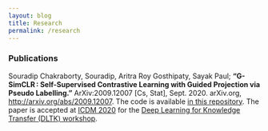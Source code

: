 ```yaml
---
layout: blog
title: Research
permalink: /research
---
```


<!-- Write the Post page here -->
<div class="main">
<div class="post-wrap archive">
    <h3>Publications</h3>
    <article class="archive-item">
       Souradip Chakraborty, Souradip, Aritra Roy Gosthipaty, Sayak Paul; <strong>“G-SimCLR : Self-Supervised Contrastive Learning with Guided Projection via Pseudo Labelling.”</strong> ArXiv:2009.12007 [Cs, Stat], Sept. 2020. arXiv.org, <a href="http://arxiv.org/abs/2009.12007">http://arxiv.org/abs/2009.12007</a>. The code is available <a href="https://github.com/ariG23498/G-SimCLR">in this repository</a>. The paper is accepted at <a href="icdm2020.bigke.org">ICDM 2020</a> for the <a href="https://fuzhenzhuang.github.io/DLKT2020/index.html">Deep Learning for Knowledge Transfer (DLTK) workshop</a>.
    </article>
</div>
</div>
